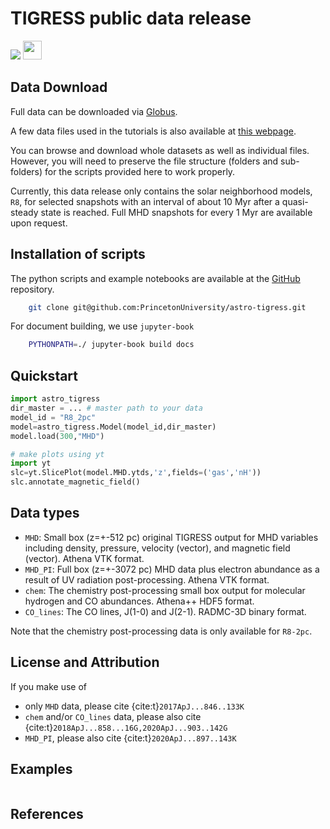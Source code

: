 # TIGRESS public data release

[<img src="https://img.shields.io/badge/DOI-10.34770%2Fackh--7y71-blue">](https://doi.org/10.34770/ackh-7y71)
[<img src="https://raw.githubusercontent.com/FortAwesome/Font-Awesome/6.x/svgs/solid/book.svg" width=30 height=30>](https://princetonuniversity.github.io/astro-tigress/)

## Data Download

Full data can be downloaded via [Globus](https://app.globus.org/file-manager?origin_id=dc43f461-0ca7-4203-848c-33a9fc00a464&origin_path=%2Fackh-7y71%2F).

A few data files used in the tutorials is also available at [this
webpage](https://tigress-web.princeton.edu/~munan/astro-tigress/).

You can
browse and download whole datasets as well as individual files. However, you will need to preserve the
file structure (folders and sub-folders) for the scripts provided here to work
properly.

Currently, this data release only contains the solar neighborhood models, `R8`,
for selected snapshots with an interval of about 10 Myr after a quasi-steady
state is reached. Full MHD snapshots for every 1 Myr are available upon request.

## Installation of scripts

The python scripts and example notebooks are available at the [GitHub](https://github.com/PrincetonUniversity/astro-tigress) repository.

```sh
    git clone git@github.com:PrincetonUniversity/astro-tigress.git
```

For document building, we use `jupyter-book`

```sh
    PYTHONPATH=./ jupyter-book build docs
```

## Quickstart
``` py
import astro_tigress
dir_master = ... # master path to your data
model_id = "R8_2pc"
model=astro_tigress.Model(model_id,dir_master)
model.load(300,"MHD")

# make plots using yt
import yt
slc=yt.SlicePlot(model.MHD.ytds,'z',fields=('gas','nH'))
slc.annotate_magnetic_field()
```

## Data types

* `MHD`: Small box (z=+-512 pc) original TIGRESS output for MHD variables including density, pressure, velocity (vector), and magnetic field (vector). Athena VTK format.
* `MHD_PI`: Full box (z=+-3072 pc) MHD data plus electron abundance as a result of UV radiation post-processing. Athena VTK format.
* `chem`: The chemistry post-processing small box output for molecular hydrogen and CO abundances. Athena++ HDF5 format.
* `CO_lines`: The CO lines, J(1-0) and J(2-1). RADMC-3D binary format.

Note that the chemistry post-processing data is only available for `R8-2pc`.

## License and Attribution

If you make use of

* only `MHD` data, please cite
  {cite:t}`2017ApJ...846..133K`
  <!-- `Kim & Ostriker (2017)`
  ([ADS](https://ui.adsabs.harvard.edu/abs/2017ApJ...846..133K/abstract),
   [BibTex](https://ui.adsabs.harvard.edu/abs/2017ApJ...846..133K/exportcitation)) -->
* `chem` and/or `CO_lines` data, please also cite
  {cite:t}`2018ApJ...858...16G,2020ApJ...903..142G`
  <!-- `Gong et al. (2018)`
  ([ADS](https://ui.adsabs.harvard.edu/abs/2018ApJ...858...16G/abstract),
   [BibTex](https://ui.adsabs.harvard.edu/abs/2018ApJ...858...16G/exportcitation))
  and `Gong et al. (2020)`
  ([ADS](https://ui.adsabs.harvard.edu/abs/2020ApJ...903..142G/abstract),
   [BibTex](https://ui.adsabs.harvard.edu/abs/2020ApJ...903..142G/exportcitation)) -->
* `MHD_PI`, please also cite
  {cite:t}`2020ApJ...897..143K`
  <!-- ([ADS](https://ui.adsabs.harvard.edu/abs/2020ApJ...897..143K/abstract), -->
   <!-- [BibTex](https://ui.adsabs.harvard.edu/abs/2020ApJ...897..143K/exportcitation)) -->


## Examples

```{tableofcontents}
```

## References

```{bibliography}
```